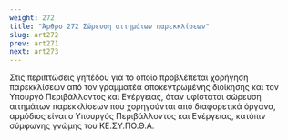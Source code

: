 ```yaml
---
weight: 272
title: "Άρθρο 272 Σώρευση αιτημάτων παρεκκλίσεων"
slug: art272
prev: art271
next: art273
---
```


Στις περιπτώσεις γηπέδου για το οποίο προβλέπεται χορήγηση παρεκκλίσεων από τον γραμματέα αποκεντρωμένης διοίκησης και τον Υπουργό Περιβάλλοντος και Ενέργειας, όταν υφίσταται σώρευση αιτημάτων παρεκκλίσεων που χορηγούνται από διαφορετικά όργανα, αρμόδιος είναι ο Υπουργός Περιβάλλοντος και Ενέργειας, κατόπιν σύμφωνης γνώμης του ΚΕ.ΣΥ.ΠΟ.Θ.Α.


